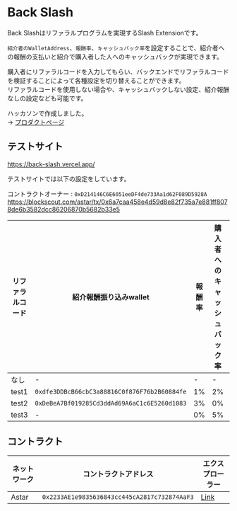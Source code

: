 # Back Slash

Back Slashはリファラルプログラムを実現するSlash Extensionです。  

`紹介者のWalletAddress`、`報酬率`、`キャッシュバック率`を設定することで、紹介者への報酬の支払いと紹介で購入者した人へのキャッシュバックが実現できます。  

購入者にリファラルコードを入力してもらい、バックエンドでリファラルコードを検証することによって各種設定を切り替えることができます。  
リファラルコードを使用しない場合や、キャッシュバックしない設定、紹介報酬なしの設定なども可能です。

ハッカソンで作成しました。  
-> [プロダクトページ](https://app.akindo.io/communities/mVE6QvgdZsNQ9NMA/products/Nmv64W7WlUdxAWQe8)


## テストサイト
https://back-slash.vercel.app/

テストサイトでは以下の設定をしています。

コントラクトオーナー : `0xD214146C6E6051eeDF4de733Aa1d62F089D5928A`
https://blockscout.com/astar/tx/0x6a7caa458e4d59d8e82f735a7e881ff8078de6b3582dcc86206870b5682b33e5

| リファラルコード | 紹介報酬振り込みwallet | 報酬率 | 購入者へのキャッシュバック率 | 実行tx例
| ------------- | ------------- | ------------- | ------------- |  ------------- | 
| なし  | - | - | - | [Link](https://blockscout.com/astar/tx/0x6a7caa458e4d59d8e82f735a7e881ff8078de6b3582dcc86206870b5682b33e5) |
| test1 | `0xdfe3DDBcB66cbC3a88816C0f876F76b2B60884fe` | 1% | 2% | [Link](https://blockscout.com/astar/tx/0x26fd96ce204d7e10fd7ef6205cab774165a069857b95f986d20fc8f9664cc84c) |　
| test2 | `0xDeBeA7Bf019285Cd3ddAd69A6aC1c6E5260d1083` | 3% | 0% | [Link]()　|
| test3 | - | 0% | 5% | [Link]() |

## コントラクト

| ネットワーク | コントラクトアドレス | エクスプローラー | 
| ------------- | ------------- | ------------- | 
| Astar  | `0x2233AE1e9835636843cc445cA2817c732874AaF3` | [Link](https://blockscout.com/astar/address/0x2233AE1e9835636843cc445cA2817c732874AaF3)  | 
